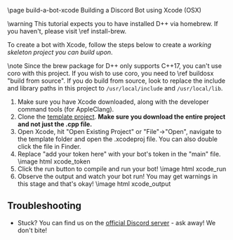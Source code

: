 \page build-a-bot-xcode Building a Discord Bot using Xcode (OSX)

\warning This tutorial expects you to have installed D++ via homebrew. If you haven't, please visit \ref install-brew.

To create a bot with Xcode, follow the steps below to create a *working skeleton project you can build upon*.

\note Since the brew package for D++ only supports C++17, you can't use coro with this project. If you wish to use coro, you need to \ref buildosx "build from source". If you do build from source, look to replace the include and library paths in this project to `/usr/local/include` and `/usr/local/lib`.

1. Make sure you have Xcode downloaded, along with the developer command tools (for AppleClang).
2. Clone the [template project](https://github.com/brainboxdotcc/mac-bot-template/). **Make sure you download the entire project and not just the .cpp file.**
3. Open Xcode, hit "Open Existing Project" or "File"->"Open", navigate to the template folder and open the .xcodeproj file. You can also double click the file in Finder.
4. Replace "add your token here" with your bot's token in the "main" file.
\image html xcode_token
5. Click the run button to compile and run your bot!
\image html xcode_run
6. Observe the output and watch your bot run! You may get warnings in this stage and that's okay!
\image html xcode_output

## Troubleshooting

- Stuck? You can find us on the [official Discord server](https://discord.gg/dpp) - ask away! We don't bite!
